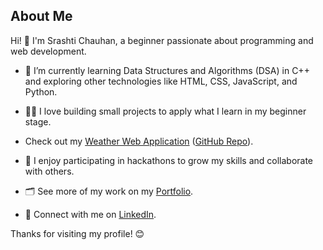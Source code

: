 ## About Me

Hi! 👋 I'm Srashti Chauhan, a beginner passionate about programming and web development.

- 🌱 I’m currently learning Data Structures and Algorithms (DSA) in C++ and exploring other technologies like HTML, CSS, JavaScript, and Python.
- 👩‍💻 I love building small projects to apply what I learn in my beginner stage.
- Check out my [Weather Web Application](https://lnkd.in/eAS2dqt4)
  ([GitHub Repo](https://github.com/SrashtiChauhan/Simple-Web-Portfolio)).
  
- 🚀 I enjoy participating in hackathons to grow my skills and collaborate with others.
- 🗂️ See more of my work on my [Portfolio](https://srashtichauhan.github.io/Portfolio-Srashti-Chauhan/).
- 💼 Connect with me on [LinkedIn](https://www.linkedin.com/in/srashti-chauhan-416a1b324/).

Thanks for visiting my profile! 😊
